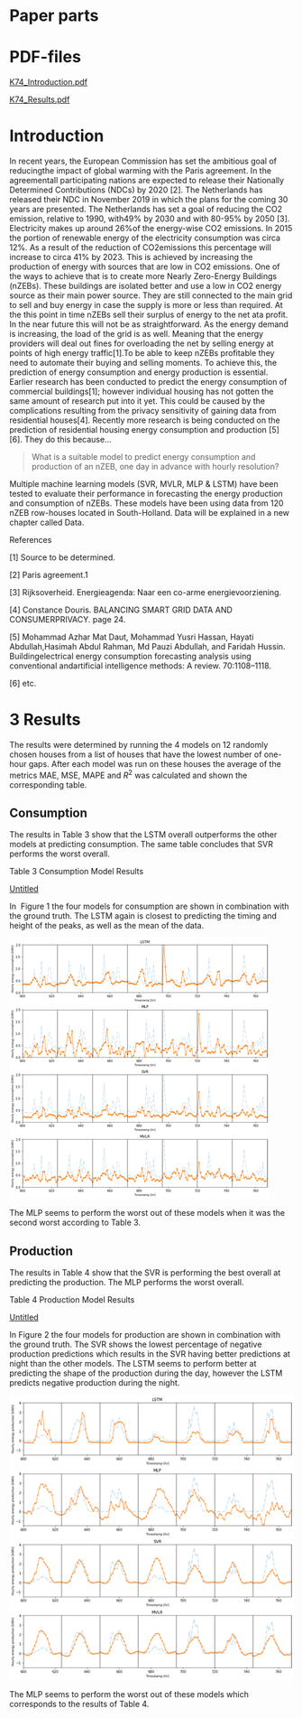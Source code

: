 # Paper parts

# PDF-files

[K74_Introduction.pdf](Paper%20parts%20f6103c42afff4e6cbb44f0e474144bf4/K74_Introduction.pdf)

[K74_Results.pdf](Paper%20parts%20f6103c42afff4e6cbb44f0e474144bf4/K74_Results.pdf)

# Introduction

In recent years, the European Commission has set the ambitious goal of reducingthe impact of global warming with the Paris agreement. In the agreementall participating nations are expected to release their Nationally Determined Contributions (NDCs) by 2020 [2]. The Netherlands has released their NDC in November 2019 in which the plans for the coming 30 years are presented. The Netherlands has set a goal of reducing the CO2 emission, relative to 1990, with49% by 2030 and with 80-95% by 2050 [3]. Electricity makes up around 26%of the energy-wise CO2 emissions. In 2015 the portion of renewable energy of the electricity consumption was circa 12%. As a result of the reduction of CO2emissions this percentage will increase to circa 41% by 2023. This is achieved by increasing the production of energy with sources that are low in CO2 emissions. One of the ways to achieve that is to create more Nearly Zero-Energy Buildings (nZEBs). These buildings are isolated better and use a low in CO2 energy source as their main power source. They are still connected to the main grid to sell and buy energy in case the supply is more or less than required. At the this point in time nZEBs sell their surplus of energy to the net ata profit. In the near future this will not be as straightforward. As the energy demand is increasing, the load of the grid is as well. Meaning that the energy providers will deal out fines for overloading the net by selling energy at points of high energy traffic[1].To be able to keep nZEBs profitable they need to automate their buying and selling moments. To achieve this, the prediction of energy consumption and energy production is essential. Earlier research has been conducted to predict the energy consumption of commercial buildings[1]; however individual housing has not gotten the same amount of research put into it yet. This could be caused by the complications resulting from the privacy sensitivity of gaining data from residential houses[4]. Recently more research is being conducted on the prediction of residential housing energy consumption and production [5] [6]. They do this because...

> What is a suitable model to predict energy consumption and production of an nZEB, one day in advance with hourly resolution?

Multiple machine learning models (SVR, MVLR, MLP & LSTM) have been tested to evaluate their performance in forecasting the energy production and consumption of nZEBs. These models have been using data from 120 nZEB row-houses located in South-Holland. Data will be explained in a new chapter called Data.

References

[1]  Source to be determined.

[2]  Paris agreement.1

[3]  Rijksoverheid.  Energieagenda:  Naar een co-arme energievoorziening.

[4]  Constance Douris. BALANCING SMART GRID DATA AND CONSUMERPRIVACY.  page 24.

[5]  Mohammad Azhar Mat Daut, Mohammad Yusri Hassan, Hayati Abdullah,Hasimah Abdul Rahman, Md Pauzi Abdullah, and Faridah Hussin. Buildingelectrical  energy  consumption  forecasting  analysis  using  conventional  andartificial intelligence methods:  A review.  70:1108–1118.

[6]  etc.

# 3 Results

The results were determined by running the 4 models on 12 randomly chosen houses from a list of houses that have the lowest number of one-hour gaps. After each model was run on these houses the average of the metrics MAE, MSE, MAPE and $R^2$ was calculated and shown the corresponding table.

## Consumption

The results in Table 3 show that the LSTM overall outperforms the other models at predicting consumption. The same table concludes that SVR performs the worst overall.

Table 3 Consumption Model Results

[Untitled](Paper%20parts%20f6103c42afff4e6cbb44f0e474144bf4/Untitled%20Database%20c7c579b1821e4077b5fa8cb248db7635.csv)

In  Figure 1 the four models for consumption are shown in combination with the ground truth. The LSTM again is closest to predicting the timing and height of the peaks, as well as the mean of the data.

![Paper%20parts%20f6103c42afff4e6cbb44f0e474144bf4/Untitled.png](Paper%20parts%20f6103c42afff4e6cbb44f0e474144bf4/Untitled.png)

The MLP seems to perform the worst out of these models when it was the second worst according to Table 3.

## Production

The results in Table 4 show that the SVR is performing the best overall at predicting the production. The MLP performs the worst overall.

Table 4 Production Model Results

[Untitled](Paper%20parts%20f6103c42afff4e6cbb44f0e474144bf4/Untitled%20Database%20f7d021614c574e6bb15f778927c1da12.csv)

In Figure 2 the four models for production are shown in combination with the ground truth. The SVR shows the lowest percentage of negative production predictions which results in the SVR having better predictions at night than the other models. The LSTM seems to perform better at predicting the shape of the production during the day, however the LSTM predicts negative production during the night.

![Paper%20parts%20f6103c42afff4e6cbb44f0e474144bf4/Untitled%201.png](Paper%20parts%20f6103c42afff4e6cbb44f0e474144bf4/Untitled%201.png)

The MLP seems to perform the worst out of these models which corresponds to the results of Table 4.